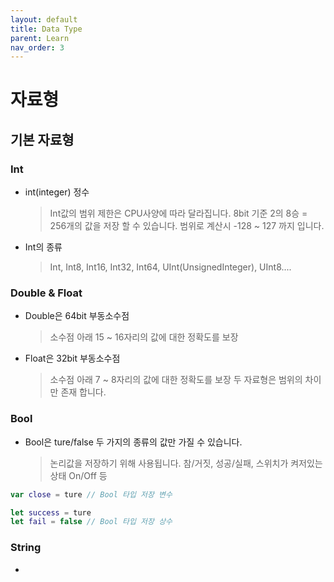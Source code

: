 ```yaml
---
layout: default
title: Data Type
parent: Learn
nav_order: 3
---
```


# 자료형

## 기본 자료형

### Int
* int(integer) 정수
    >Int값의 범위 제한은 CPU사양에 따라 달라집니다.
    8bit 기준 2의 8승 = 256개의 값을 저장 할 수 있습니다.
    범위로 계산시 -128 ~ 127 까지 입니다.

* Int의 종류
    >Int, Int8, Int16, Int32, Int64, UInt(UnsignedInteger), UInt8....

### Double & Float
* Double은 64bit 부동소수점
    >소수점 아래 15 ~ 16자리의 값에 대한 정확도를 보장
* Float은 32bit 부동소수점
    >소수점 아래 7 ~ 8자리의 값에 대한 정확도를 보장
    >두 자료형은 범위의 차이만 존재 합니다.

### Bool
* Bool은 ture/false 두 가지의 종류의 값만 가질 수 있습니다.
    >논리값을 저장하기 위해 사용됩니다. 참/거짓, 성공/실패, 스위치가 켜저있는 상태 On/Off 등

```swift
var close = ture // Bool 타입 저장 변수

let success = ture
let fail = false // Bool 타입 저장 상수
```

### String
* 
    